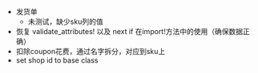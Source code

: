 - 发货单
  - 未测试，缺少sku列的值
- 恢复 validate_attributes! 以及 next if 在import!方法中的使用（确保数据正确）
- 扣除coupon花费，通过名字拆分，对应到sku上
- set shop id to base class